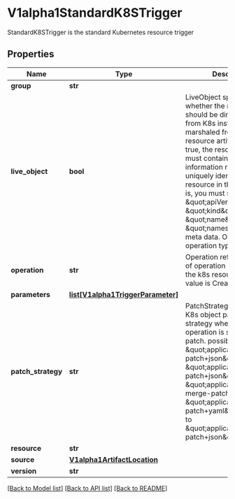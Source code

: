 # V1alpha1StandardK8STrigger

StandardK8STrigger is the standard Kubernetes resource trigger
## Properties
Name | Type | Description | Notes
------------ | ------------- | ------------- | -------------
**group** | **str** |  | 
**live_object** | **bool** | LiveObject specifies whether the resource should be directly fetched from K8s instead of being marshaled from the resource artifact. If set to true, the resource artifact must contain the information required to uniquely identify the resource in the cluster, that is, you must specify \&quot;apiVersion\&quot;, \&quot;kind\&quot; as well as \&quot;name\&quot; and \&quot;namespace\&quot; meta data. Only valid for operation type &#x60;update&#x60; | [optional] 
**operation** | **str** | Operation refers to the type of operation performed on the k8s resource. Default value is Create. | [optional] 
**parameters** | [**list[V1alpha1TriggerParameter]**](V1alpha1TriggerParameter.md) |  | [optional] 
**patch_strategy** | **str** | PatchStrategy controls the K8s object patching strategy when the trigger operation is specified as patch. possible values: \&quot;application/json-patch+json\&quot; \&quot;application/merge-patch+json\&quot; \&quot;application/strategic-merge-patch+json\&quot; \&quot;application/apply-patch+yaml\&quot;. Defaults to \&quot;application/merge-patch+json\&quot; | [optional] 
**resource** | **str** |  | 
**source** | [**V1alpha1ArtifactLocation**](V1alpha1ArtifactLocation.md) |  | [optional] 
**version** | **str** |  | 

[[Back to Model list]](../README.md#documentation-for-models) [[Back to API list]](../README.md#documentation-for-api-endpoints) [[Back to README]](../README.md)


